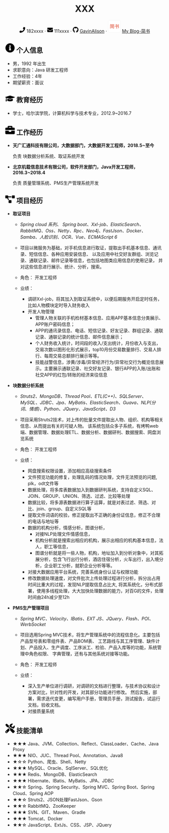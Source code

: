 <center>
     <h1>XXX</h1>
     <div>
         <span>
             <img src="assets/phone-solid.svg" width="18px">
             182xxxx
         </span>
         ·
         <span>
             <img src="assets/envelope-solid.svg" width="18px">
             111xxxx
         </span>
         ·
         <span>
             <img src="assets/github-brands.svg" width="18px">
             <a href="https://github.com/GavinAlison">GavinAlison</a>
         </span>
         ·
         <span>
             <img src="assets/jianshu.png" width="40px">
             <a href="https://www.jianshu.com/u/8290a0f57153">My Blog-简书</a>
         </span>
     </div>
 </center>

 ## <img src="assets/info-circle-solid.svg" width="30px"> 个人信息 

 - 男，1992 年出生
 - 求职意向：Java 研发工程师
 - 工作经验：4年
 - 期望薪资：面议

## <img src="assets/graduation-cap-solid.svg" width="30px"> 教育经历

- 学士，哈尔滨学院，计算机科学与技术专业，2012.9~2016.7

## <img src="assets/briefcase-solid.svg" width="30px"> 工作经历

- **天广汇通科技有限公司，大数据部门，大数据开发工程师，2018.5~至今**

   负责 块数据分析系统、取证系统开发

- **北京机载信息技术有限公司，软件开发部门，Java开发工程师，2016.3~2018.4**

   负责 质量管理系统、PMS生产管理系统开发
   
## <img src="assets/project-diagram-solid.svg" width="30px"> 项目经历

- **取证项目**
  
  - *Spring cloud 系列、 Spring boot、Xxl-job、ElasticSearch、RabbitMQ、Oss、Netty、Rpc、Neo4j、FastJson、Docker、Samba、人脸识别、OCR、Vue、ECMAScript 6*

  - 项目以微服务为基础，对手机信息进行取证，提取出手机基本信息、通讯录、短信信息、各种应用安装信息、
  以及应用中社交好友群组、浏览记录、通联记录、邮件记录等信息，也包括地图类应用信息的使用记录，
  并对这些信息进行展示、统计、分析，搜索。

  - 角色：  开发工程师
  - 业绩：
    -   调研Xxl-job，将其加入到取证系统中，以便后期服务开启定时任务，比如人物模块定时导入财务收入
    -   开发人物管理
        -   管理人物关联的手机检材基本信息、应用APP基本信息分类展示、APP账户密码信息；
        -   APP的通讯录信息、电话、短信记录、好友记录、群组记录、通联记录、通联记录的统计信息、邮件信息展示；
        -   个人财务收入统计，时间段的收入/支出统计，月份收入与支出，交易次数以图形化形式展示，top10月份交易数量排行、交易人排行、每周交易总额排行展示等等。
        -   技能战警信息，涉黄/涉毒/异常经济行为/异常社交行为概览信息展示。主要展示通联记录、社交好友记录、银行APP的入账/出账和社交APP的红包/转账的经济来往信息
  
-   **块数据分析系统**
    - *Struts2、MongoDB、Thread Pool、ETL(C++)、SQLServer、MySQL、JDBC、Jpa、MyBatis、ElasticSearch、Guava、NLP(分词、情感)、Python、JQuery、JavaScript、D3*
    
    - 项目采用Struts2技术，对上传的批量文件提取出人物、组织、机构等相关信息、从而提出有关的可疑人物。
    该系统包括众多子系统，有烤鸭web端、数据管理、数据处理ETL、数据分析、数据研判、数据搜索、网盘浏览系统
    
    - 角色： 开发工程师
    - 业绩： 
        -   网盘搜索权限设置，添加相应高级搜索条件 
        -   文件预览功能的修复，处理乱码的情况处理，文件无法预览的问题, plk，odt文件等 
        -   数据处理，将多库表数据加入到数据研判系统，支持自定义SQL、JOIN、GROUP、UNION、筛选、过滤、比较等处理
        -   数据比较，将多源表数据进行算子运算，就是对表过滤、筛选、对比、join、group、自定义SQL等 
        -   提取文件词语的校验，修正提取出不正确的身份证信息，修正不合理的电话与地址等 
        -   数据的机构分析，情感分析，图谱分析，
            -   对接NLP处理文件情感信息，
            -   机构分析就是搜索出相应的机构，展示出相应的机构基本信息，法人，职工等信息，
            -   图谱分析就是将一些人物，机构，地址加入到分析对象中，对其拓展分析，包含飞行出行分析，酒店住宿分析，火车出行，出入境分析，企业职工分析，就职企业分析等等。 
        -   对接大数据应用平台系统，完善系统身份认证与权限功能
        -   修改数据处理速度，对文件批次上传处理过程进行分析，拆分出占用时间比重大的过程，发现NLP提取信息占比大,
        将其系统化，分布式部署，使用多线程处理，大大加快处理数据的能力，对百G的文件，处理时间由24h减少至12h
    
- **PMS生产管理项目**

  - *Spring MVC、Velocity、IBatis、EXT JS、JQuery、Flash、POI、WerbSocket*

  - 项目选用Spring MVC技术，将生产管理系统中的流程信息化。主要包括产品型号表和零组件表、产品BOM表、
  工艺路线与其工序管理、缺件计划、产品投入、生产调度、工序派工、检验、产品入库等的功能，系统管理中角色权限、
  字典管理，还有与其他系统对接等功能。
  
  - 角色： 开发工程师
  - 业绩： 
    -  深入生产单位进行调研，对调研的文档进行整理，与技术协议和设计方案对比，针对性的开发，对其部分功能进行修改。
    然后实施，部署，需求迭代变更，编写用户手册，管理员手册，测试报告，试运行文档，验收文档。
    -  对接质量系统
    
## <img src="assets/tools-solid.svg" width="30px"> 技能清单

- ★★★ Java、JVM、Collection、Reflect、ClassLoader、Cache、Java Proxy
- ★★★ NIO、JUC、Thread Pool、Annotation、Java8
- ★☆☆ Python、爬虫、Shell、Netty
- ★★★ MySQL、Oracle、SqlServer、SQL优化
- ★★★ Redis、MongoDB、ElasticSearch
- ★★★ Hibernate、IBatis、MyBatis、JPA、JDBC
- ★★☆ Spring、Spring Security、Spring MVC、Spring Boot、Spring Cloud、Spring AOP
- ★★☆ Struts2、JSON处理FastJson、Gson
- ★★☆ RabbitMQ、ZooKeeper
- ★★★ SVN、GIT、Maven、Gradle
- ★★★ Tomcat、Docker
- ★★☆ JavaScript、ExtJs、CSS、JSP、JQuery
